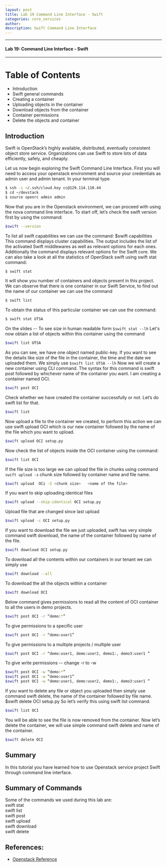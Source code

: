 ```yaml
---
layout: post
title: Lab 19 Command Line Interface - Swift
categories: core_services
author: 
description: Swift Command Line Interface
---
```

* * *
#### Lab 19: Command Line Interface - Swift 
* * *

# Table of Contents

* Introduction
* Swift general commands
* Creating a container
* Uploading objects in the container
* Download objects from the container
* Container permissions
* Delete the objects and container

## Introduction
Swift is OpenStack’s highly available, distributed, eventually consistent object store service. Organizations can use Swift to store lots of data efficiently, safely, and cheaply.

Let us now begin exploring the Swift Command Line Interface. First you will need to access your openstack environment and source your credentials as admin user and admin tenant. In your terminal type
```sh
$ ssh -i ~/.ssh/cloud.key cc@129.114.110.44
$ cd ~/devstack
$ source openrc admin admin
```
Now that you are in the Openstack environment, we can proceed with using the nova command line interface.
To start off, let’s check the swift version first by using the command: 
```sh
$swift --version
``` 
To list all swift capabilities we can use the command: $swift capabilities  
This command displays cluster capabilities. The output includes the list of the activated Swift middlewares as well as relevant options for each ones. Additionally the command displays relevant options for the Swift core. 
We can also take a look at all the statistics of OpenStack swift using swift stat command:  
```sh
$ swift stat
```
It will show you number of containers and objects present in this project. We can observe that there is one container in our Swift Service, to find out the name of our container we can use the command 
```sh
$ swift list
```
To obtain the status of this particular container we can use the command:
```sh
$ swift stat UTSA
```
On the slides --  To see size in human readable form ``` $swift stat --lh ``` 
Let's now obtain a list of objects within this container using the command
```sh
$swift list UTSA
```
As you can see, we have one object named public-key. If you want to see the details like size of the file in the container, the time and the date we uploaded them. We simply use ``` $swift list UTSA --lh ```
Now we will create a new container using CLI command. The syntax for this command is swift post followed by whichever name of the container you want. I am creating a container named OCI.
```sh
$swift post OCI
```
Check whether we have created the container successfully or not. Let’s do swift list for that.
```sh
$swift list   
```
Now upload a file to the container we created, to perform this action we can use swift upload OCI which is our new container followed by the name of the file which you want to upload. 
```sh
$swift upload OCI setup.py
```
Now check the list of objects inside the OCI container using the command: 
```sh
$swift list OCI
```
If the file size is too large we can upload the file in chunks using command ``` swift upload -s``` chunk size followed by container name and file name.  
```sh
$swift upload  OCi -S <chunk size>   <name of the file>
```
If you want to skip uploading identical files 
```sh
$swift upload --skip-identical OCI setup.py 
```
Upload file that are changed since last upload 
```sh
$swift upload -c OCI setup.py 
```
If you want to download the file we just uploaded, swift has very simple command swift download, the name of the container followed by name of the file.    
```sh
$swift download OCI setup.py
```
To download all the contents within our containers in our tenant we can simply use
```sh
$swift download --all
```
To download the all the objects within a container
```sh
$swift download OCI
```
Below command gives permissions to read all the content of OCI container to all the users in demo projects.   
```sh
$swift post OCI -r “demo:*”
```
To give permissions to a specific user  
```sh
$swift post OCI -r “demo:user1”
```
To give permissions to a multiple projects / multiple user
```sh
$swift post OCI -r “demo:user1, demo:user2, demo1:, demo3:user1 ”
```
To give write permissions -- change -r to -w
```sh
$swift post OCI -w “demo:*”
$swift post OCI -w “demo:user1”
$swift post OCI -w “demo:user1, demo:user2, demo1:, demo3:user1 ”
```
If you want to delete any file or object you uploaded then simply use command swift delete, the name of the container followed by file name.
$swift delete OCI setup.py
So let’s verify this using swift list command. 
```sh
$swift list OCI
```
You will be able to see the file is now removed from the container.
Now let’s delete the container, we will use simple command swift delete and name of the container.
```sh
$swift delete OCI
```
## Summary
In this tutorial you have learned how to use Openstack service project Swift through command line interface.

## Summary of Commands
Some of the commands we used during this lab are:  
swift stat  
swift list  
swift post  
swift upload  
swift download  
swift delete  

## References:
* [Openstack Reference](http://docs.openstack.org/cli-reference/swift.html)



